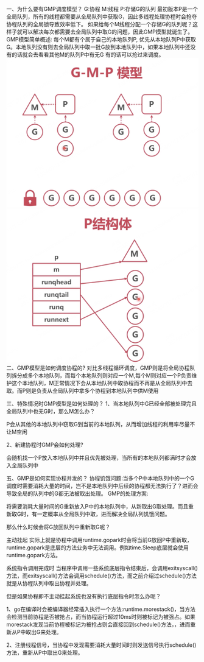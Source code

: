 一、为什么要有GMP调度模型？
G:协程 M:线程 P:存储G的队列
最初版本P是一个全局队列，所有的线程都需要从全局队列中获取G，因此多线程处理协程时会抢夺协程队列的全局锁导致效率低下。
如果给每个M线程分配一个存储G的队列呢？这样子就可以解决每次都需要去全局队列中取G的问题，因此GMP模型就诞生了。
GMP模型简单概述:
每个M都有个属于自己的本地队列P, 优先从本地队列P中获取G。本地队列没有则去全局队列中取一批G放到本地队列中，如果本地队列中还没有的话就会去看看其他M的队列P中有无G 有的话可以抢过来调度。
![GMP.jpg](GMP.jpg)
![P结构体.jpg](P结构体.jpg)
二、GMP模型是如何调度协程的?
对比多线程循环调度，GMP则是将全局协程队列拆分成多个本地队列，而每个本地队列则对应一个M,每个M则对应一个P负责维护这个本地队列，M正常情况下会从本地队列中取协程而不再是从全局队列中去取。而P则是负责从全局队列中拿多个协程到本地队列中供M使用

三、特殊情况时GMP模型是如何处理的？
1、当本地队列中G已经全部被处理完且全局队列中也无G时，那么M怎么办？

P会从其他的本地队列中窃取G到当前的本地队列，从而增加线程的利用率尽量不让M空闲

2、新建协程时GMP会如何处理?

会随机找一个P放入本地队列中并且优先被处理，当所有的本地队列都满时才会放入全局队列中

五、GMP是如何实现协程并发的？
协程饥饿问题:当多个P中本地队列中的一个G调度时需要消耗大量的时间，岂不是本地队列中后续的协程都无法执行了？进而会导致全局的队列中的G都无法被取出处理。
GMP的处理方案:

将需要消耗大量时间的G重新放入P中的本地队列中，从新取出G取处理。而且重新取G时，有一定概率从全局队列中取，进而解决全局队列饥饿问题。

那么什么时候会将G放回队列中重新取G呢？

主动挂起
实际上就是协程中调用runtime.gopark时会将当前G放回P中重新取，runtime.gopark是底层的方法业务中无法调用。例如time.Sleep底层就会使用runtime.gopark方法。

系统指令调用完成时
当程序中调用一些系统底层指令结束后，会调用exitsyscall()方法，而exitsyscall()方法会调用schedule()方法，而之前介绍过schedule()方法就是从协程队列中取出协程并处理。

但是如果协程即不主动挂起系统也没有执行底层指令时怎么办呢？

1、go在编译时会被编译器经常插入执行一个方法:runtime.morestack()，当方法会检测当前协程是否被抢占，而当协程运行超过10ms时则被标记为被强占。如果morestack发现当前协程被标记为被抢占则会直接回到schedule()方法，，进而重新从P中取出G来处理。

2、注册线程信号，当协程中发现需要消耗大量时间时则发送信号执行schedule()方法，重新从P中取出G来处理。